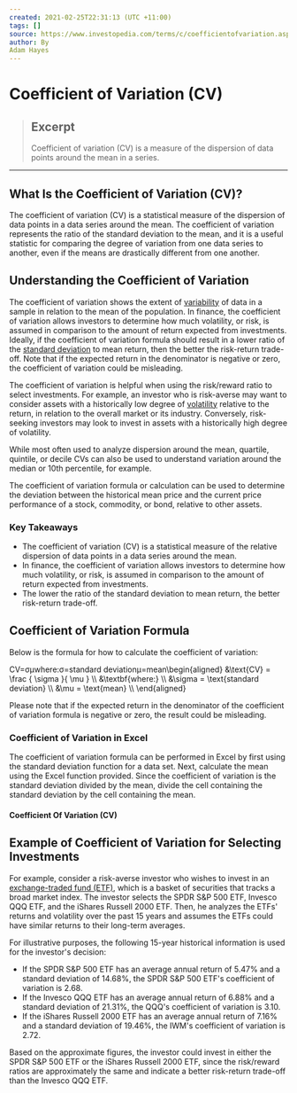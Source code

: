 ```yaml
---
created: 2021-02-25T22:31:13 (UTC +11:00)
tags: []
source: https://www.investopedia.com/terms/c/coefficientofvariation.asp
author: By
Adam Hayes
---
```


# Coefficient of Variation (CV)

> ## Excerpt
> Coefficient of variation (CV) is a measure of the dispersion of data points around the mean in a series.

---
## What Is the Coefficient of Variation (CV)?

The coefficient of variation (CV) is a statistical measure of the dispersion of data points in a data series around the mean. The coefficient of variation represents the ratio of the standard deviation to the mean, and it is a useful statistic for comparing the degree of variation from one data series to another, even if the means are drastically different from one another.

## Understanding the Coefficient of Variation

The coefficient of variation shows the extent of [variability](https://www.investopedia.com/terms/v/variability.asp) of data in a sample in relation to the mean of the population. In finance, the coefficient of variation allows investors to determine how much volatility, or risk, is assumed in comparison to the amount of return expected from investments. Ideally, if the coefficient of variation formula should result in a lower ratio of the [standard deviation](https://www.investopedia.com/terms/s/standarddeviation.asp) to mean return, then the better the risk-return trade-off. Note that if the expected return in the denominator is negative or zero, the coefficient of variation could be misleading.

The coefficient of variation is helpful when using the risk/reward ratio to select investments. For example, an investor who is risk-averse may want to consider assets with a historically low degree of [volatility](https://www.investopedia.com/terms/v/volatility.asp) relative to the return, in relation to the overall market or its industry. Conversely, risk-seeking investors may look to invest in assets with a historically high degree of volatility.

While most often used to analyze dispersion around the mean, quartile, quintile, or decile CVs can also be used to understand variation around the median or 10th percentile, for example.

The coefficient of variation formula or calculation can be used to determine the deviation between the historical mean price and the current price performance of a stock, commodity, or bond, relative to other assets.

### Key Takeaways

-   The coefficient of variation (CV) is a statistical measure of the relative dispersion of data points in a data series around the mean.
-   In finance, the coefficient of variation allows investors to determine how much volatility, or risk, is assumed in comparison to the amount of return expected from investments.
-   The lower the ratio of the standard deviation to mean return, the better risk-return trade-off.

## Coefficient of Variation Formula

Below is the formula for how to calculate the coefficient of variation:

CV\=σμwhere:σ\=standard deviationμ\=mean\\begin{aligned} &\\text{CV} = \\frac { \\sigma }{ \\mu } \\\\ &\\textbf{where:} \\\\ &\\sigma = \\text{standard deviation} \\\\ &\\mu = \\text{mean} \\\\ \\end{aligned}

Please note that if the expected return in the denominator of the coefficient of variation formula is negative or zero, the result could be misleading.

### Coefficient of Variation in Excel

The coefficient of variation formula can be performed in Excel by first using the standard deviation function for a data set. Next, calculate the mean using the Excel function provided. Since the coefficient of variation is the standard deviation divided by the mean, divide the cell containing the standard deviation by the cell containing the mean.

#### Coefficient Of Variation (CV)

## Example of Coefficient of Variation for Selecting Investments

For example, consider a risk-averse investor who wishes to invest in an [exchange-traded fund (ETF)](https://www.investopedia.com/terms/e/etf.asp), which is a basket of securities that tracks a broad market index. The investor selects the SPDR S&P 500 ETF, Invesco QQQ ETF, and the iShares Russell 2000 ETF. Then, he analyzes the ETFs' returns and volatility over the past 15 years and assumes the ETFs could have similar returns to their long-term averages.

For illustrative purposes, the following 15-year historical information is used for the investor's decision:

-   If the SPDR S&P 500 ETF has an average annual return of 5.47% and a standard deviation of 14.68%, the SPDR S&P 500 ETF's coefficient of variation is 2.68.
-   If the Invesco QQQ ETF has an average annual return of 6.88% and a standard deviation of 21.31%, the QQQ's coefficient of variation is 3.10.
-   If the iShares Russell 2000 ETF has an average annual return of 7.16% and a standard deviation of 19.46%, the IWM's coefficient of variation is 2.72.

Based on the approximate figures, the investor could invest in either the SPDR S&P 500 ETF or the iShares Russell 2000 ETF, since the risk/reward ratios are approximately the same and indicate a better risk-return trade-off than the Invesco QQQ ETF.
